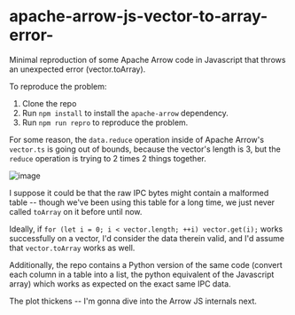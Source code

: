 # apache-arrow-js-vector-to-array-error-

Minimal reproduction of some Apache Arrow code in Javascript that throws an unexpected error (vector.toArray).

To reproduce the problem:

1.  Clone the repo
2.  Run `npm install` to install the `apache-arrow` dependency.
3.  Run `npm run repro` to reproduce the problem.

For some reason, the `data.reduce` operation inside of Apache Arrow's `vector.ts` is going out of bounds, because the vector's length is 3, but the `reduce` operation is trying to 2 times 2 things together.

![image](https://user-images.githubusercontent.com/44677/207690807-b50b9ead-f2d5-4a7d-9c0f-3b596aa6923d.png)

I suppose it could be that the raw IPC bytes might contain a malformed table -- though we've been using this table for a long time, we just never called `toArray` on it before until now.

Ideally, if `for (let i = 0; i < vector.length; ++i) vector.get(i);` works successfully on a vector, I'd consider the data therein valid, and I'd assume that `vector.toArray` works as well.

Additionally, the repo contains a Python version of the same code (convert each column in a table into a list, the python equivalent of the Javascript array) which works as expected on the exact same IPC data.

The plot thickens -- I'm gonna dive into the Arrow JS internals next.
